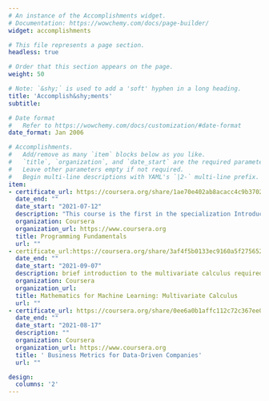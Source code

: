 ```yaml
---
# An instance of the Accomplishments widget.
# Documentation: https://wowchemy.com/docs/page-builder/
widget: accomplishments

# This file represents a page section.
headless: true

# Order that this section appears on the page.
weight: 50

# Note: `&shy;` is used to add a 'soft' hyphen in a long heading.
title: 'Accomplish&shy;ments'
subtitle:

# Date format
#   Refer to https://wowchemy.com/docs/customization/#date-format
date_format: Jan 2006

# Accomplishments.
#   Add/remove as many `item` blocks below as you like.
#   `title`, `organization`, and `date_start` are the required parameters.
#   Leave other parameters empty if not required.
#   Begin multi-line descriptions with YAML's `|2-` multi-line prefix.
item:
- certificate_url: https://coursera.org/share/1ae70e402ab8acacc4c9b370209d7fa4
  date_end: ""
  date_start: "2021-07-12"
  description: "This course is the first in the specialization Introduction to Programming in C"
  organization: Coursera
  organization_url: https://www.coursera.org
  title: Programming Fundamentals
  url: ""
- certificate_url:https://coursera.org/share/3af4f5b0133ec9160a5f27565245bb5c
  date_end: ""
  date_start: "2021-09-07"
  description: brief introduction to the multivariate calculus required to build many common machine learning techniques.
  organization: Coursera
  organization_url: 
  title: Mathematics for Machine Learning: Multivariate Calculus
  url: ""
- certificate_url: https://coursera.org/share/0ee6a0b1affc112c72c367ee0614ced7
  date_end: ""
  date_start: "2021-08-17"
  description: ""
  organization: Coursera
  organization_url: https://www.coursera.org
  title: ' Business Metrics for Data-Driven Companies'
  url: ""

design:
  columns: '2' 
---
```

